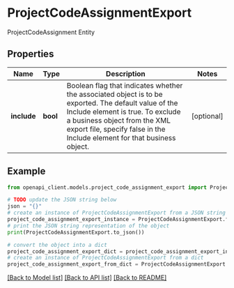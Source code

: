 # ProjectCodeAssignmentExport

ProjectCodeAssignment Entity

## Properties

Name | Type | Description | Notes
------------ | ------------- | ------------- | -------------
**include** | **bool** | Boolean flag that indicates whether the associated object is to be exported. The default value of the Include element is true. To exclude a business object from the XML export file, specify false in the Include element for that business object. | [optional] 

## Example

```python
from openapi_client.models.project_code_assignment_export import ProjectCodeAssignmentExport

# TODO update the JSON string below
json = "{}"
# create an instance of ProjectCodeAssignmentExport from a JSON string
project_code_assignment_export_instance = ProjectCodeAssignmentExport.from_json(json)
# print the JSON string representation of the object
print(ProjectCodeAssignmentExport.to_json())

# convert the object into a dict
project_code_assignment_export_dict = project_code_assignment_export_instance.to_dict()
# create an instance of ProjectCodeAssignmentExport from a dict
project_code_assignment_export_from_dict = ProjectCodeAssignmentExport.from_dict(project_code_assignment_export_dict)
```
[[Back to Model list]](../README.md#documentation-for-models) [[Back to API list]](../README.md#documentation-for-api-endpoints) [[Back to README]](../README.md)


